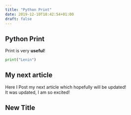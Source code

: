 ```yaml
---
title: "Python Print"
date: 2019-12-10T18:42:54+01:00
draft: false
---
```


## Python Print

Print is very **useful**!

```python
print("Lenin")
```

## My next article

Here I Post my next article which hopefully will be updated!\
It was updated, I am so excited!

## New Title